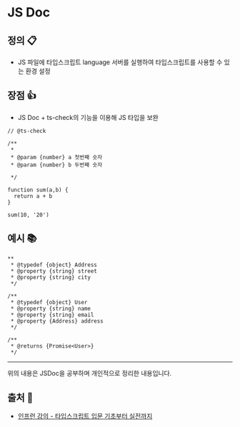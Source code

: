 # JS Doc
## 정의 📋
- JS 파일에 타입스크립트 language 서버를 실행하여 타입스크립트를 사용할 수 있는 환경 설정
## 장점 👍
- JS Doc + ts-check의 기능을 이용해 JS 타입을 보완
```
// @ts-check

/**
 *
 * @param {number} a 첫번째 숫자
 * @param {number} b 두번째 숫자

 */

function sum(a,b) {
  return a + b
}

sum(10, '20')
```
## 예시 📚
```
**
 * @typedef {object} Address
 * @property {string} street
 * @property {string} city
 */

/**
 * @typedef {object} User
 * @property {string} name
 * @property {string} email
 * @property {Address} address
 */

/**
 * @returns {Promise<User>}
 */
```
- - -
위의 내용은 JSDoc을 공부하며 개인적으로 정리한 내용입니다.
## 출처 📝
- [인프런 강의 - 타입스크립트 입문 기초부터 실전까지](https://www.inflearn.com/course/%ED%83%80%EC%9E%85%EC%8A%A4%ED%81%AC%EB%A6%BD%ED%8A%B8-%EC%9E%85%EB%AC%B8/dashboard)